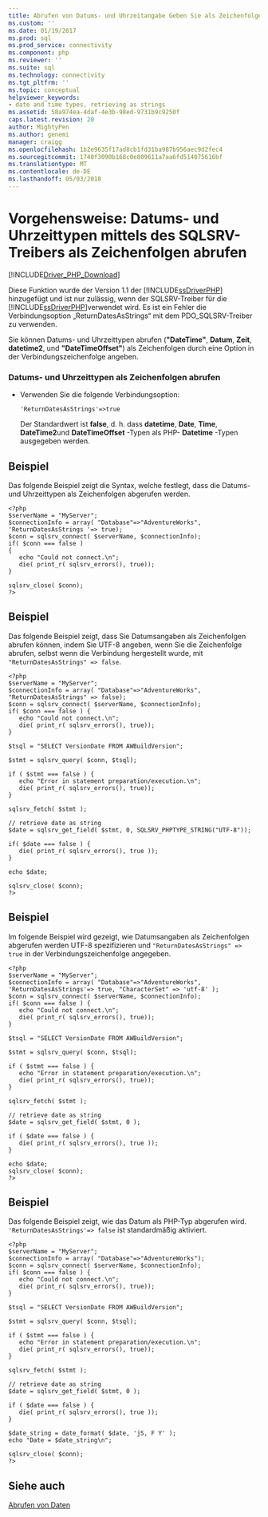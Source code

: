 ```yaml
---
title: Abrufen von Datums- und Uhrzeitangabe Geben Sie als Zeichenfolgen mit dem SQLSRV-Treiber | Microsoft Docs
ms.custom: ''
ms.date: 01/19/2017
ms.prod: sql
ms.prod_service: connectivity
ms.component: php
ms.reviewer: ''
ms.suite: sql
ms.technology: connectivity
ms.tgt_pltfrm: ''
ms.topic: conceptual
helpviewer_keywords:
- date and time types, retrieving as strings
ms.assetid: 58a974ea-4daf-4e3b-98ed-9731b9c9250f
caps.latest.revision: 20
author: MightyPen
ms.author: genemi
manager: craigg
ms.openlocfilehash: 1b2e9635f17ad8cb1fd31ba987b956aec9d2fec4
ms.sourcegitcommit: 1740f3090b168c0e809611a7aa6fd514075616bf
ms.translationtype: MT
ms.contentlocale: de-DE
ms.lasthandoff: 05/03/2018
---
```

# <a name="how-to-retrieve-date-and-time-type-as-strings-using-the-sqlsrv-driver"></a>Vorgehensweise: Datums- und Uhrzeittypen mittels des SQLSRV-Treibers als Zeichenfolgen abrufen
[!INCLUDE[Driver_PHP_Download](../../includes/driver_php_download.md)]

Diese Funktion wurde der Version 1.1 der [!INCLUDE[ssDriverPHP](../../includes/ssdriverphp_md.md)] hinzugefügt und ist nur zulässig, wenn der SQLSRV-Treiber für die [!INCLUDE[ssDriverPHP](../../includes/ssdriverphp_md.md)]verwendet wird. Es ist ein Fehler die Verbindungsoption „ReturnDatesAsStrings“  mit dem PDO_SQLSRV-Treiber zu verwenden.  
  
Sie können Datums- und Uhrzeittypen abrufen (**"DateTime"**, **Datum**, **Zeit**, **datetime2**, und **"DateTimeOffset"**) als Zeichenfolgen durch eine Option in der Verbindungszeichenfolge angeben.  
  
### <a name="to-retrieve-date-and-time-types-as-strings"></a>Datums- und Uhrzeittypen als Zeichenfolgen abrufen  
  
-   Verwenden Sie die folgende Verbindungsoption:  
  
    ```  
    'ReturnDatesAsStrings'=>true  
    ```  
  
    Der Standardwert ist **false**, d. h. dass **datetime**, **Date**, **Time**, **DateTime2**und **DateTimeOffset** -Typen als PHP- **Datetime** -Typen ausgegeben werden.  
  
## <a name="example"></a>Beispiel  
Das folgende Beispiel zeigt die Syntax, welche festlegt, dass die Datums- und Uhrzeittypen als Zeichenfolgen abgerufen werden.  
  
```  
<?php  
$serverName = "MyServer";  
$connectionInfo = array( "Database"=>"AdventureWorks", 'ReturnDatesAsStrings '=> true);  
$conn = sqlsrv_connect( $serverName, $connectionInfo);  
if( $conn === false )  
{  
   echo "Could not connect.\n";  
   die( print_r( sqlsrv_errors(), true));  
}  
  
sqlsrv_close( $conn);  
?>  
```  
  
## <a name="example"></a>Beispiel  
Das folgende Beispiel zeigt, dass Sie Datumsangaben als Zeichenfolgen abrufen können, indem Sie UTF-8 angeben, wenn Sie die Zeichenfolge abrufen, selbst wenn die Verbindung hergestellt wurde, mit `"ReturnDatesAsStrings" => false`.  
  
```  
<?php  
$serverName = "MyServer";  
$connectionInfo = array( "Database"=>"AdventureWorks", "ReturnDatesAsStrings" => false);  
$conn = sqlsrv_connect( $serverName, $connectionInfo);  
if( $conn === false ) {  
   echo "Could not connect.\n";  
   die( print_r( sqlsrv_errors(), true));  
}  
  
$tsql = "SELECT VersionDate FROM AWBuildVersion";  
  
$stmt = sqlsrv_query( $conn, $tsql);  
  
if ( $stmt === false ) {  
   echo "Error in statement preparation/execution.\n";  
   die( print_r( sqlsrv_errors(), true));  
}  
  
sqlsrv_fetch( $stmt );  
  
// retrieve date as string  
$date = sqlsrv_get_field( $stmt, 0, SQLSRV_PHPTYPE_STRING("UTF-8"));  
  
if( $date === false ) {  
   die( print_r( sqlsrv_errors(), true ));  
}  
  
echo $date;  
  
sqlsrv_close( $conn);  
?>  
```  
  
## <a name="example"></a>Beispiel  
Im folgende Beispiel wird gezeigt, wie Datumsangaben als Zeichenfolgen abgerufen werden UTF-8 spezifizieren und `"ReturnDatesAsStrings" => true` in der Verbindungszeichenfolge angegeben.  
  
```  
<?php  
$serverName = "MyServer";  
$connectionInfo = array( "Database"=>"AdventureWorks", 'ReturnDatesAsStrings'=> true, "CharacterSet" => 'utf-8' );  
$conn = sqlsrv_connect( $serverName, $connectionInfo);  
if( $conn === false ) {  
   echo "Could not connect.\n";  
   die( print_r( sqlsrv_errors(), true));  
}  
  
$tsql = "SELECT VersionDate FROM AWBuildVersion";  
  
$stmt = sqlsrv_query( $conn, $tsql);  
  
if ( $stmt === false ) {  
   echo "Error in statement preparation/execution.\n";  
   die( print_r( sqlsrv_errors(), true));  
}  
  
sqlsrv_fetch( $stmt );  
  
// retrieve date as string  
$date = sqlsrv_get_field( $stmt, 0 );  
  
if ( $date === false ) {  
   die( print_r( sqlsrv_errors(), true ));  
}  
  
echo $date;  
sqlsrv_close( $conn);  
?>  
```  
  
## <a name="example"></a>Beispiel  
Das folgende Beispiel zeigt, wie das Datum als PHP-Typ abgerufen wird. `'ReturnDatesAsStrings'=> false` ist standardmäßig aktiviert.  
  
```  
<?php  
$serverName = "MyServer";  
$connectionInfo = array( "Database"=>"AdventureWorks");  
$conn = sqlsrv_connect( $serverName, $connectionInfo);  
if( $conn === false ) {  
   echo "Could not connect.\n";  
   die( print_r( sqlsrv_errors(), true));  
}  
  
$tsql = "SELECT VersionDate FROM AWBuildVersion";  
  
$stmt = sqlsrv_query( $conn, $tsql);  
  
if ( $stmt === false ) {  
   echo "Error in statement preparation/execution.\n";  
   die( print_r( sqlsrv_errors(), true));  
}  
  
sqlsrv_fetch( $stmt );  
  
// retrieve date as string  
$date = sqlsrv_get_field( $stmt, 0 );  
  
if ( $date === false ) {  
   die( print_r( sqlsrv_errors(), true ));  
}  
  
$date_string = date_format( $date, 'jS, F Y' );  
echo "Date = $date_string\n";  
  
sqlsrv_close( $conn);  
?>  
```  
  
## <a name="see-also"></a>Siehe auch  
[Abrufen von Daten](../../connect/php/retrieving-data.md)  
  
